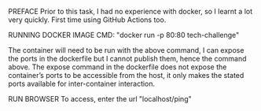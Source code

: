 PREFACE
Prior to this task, I had no experience with docker, so I learnt a lot very quickly.
First time using GitHub Actions too.

RUNNING DOCKER IMAGE
CMD: "docker run -p 80:80 tech-challenge"

The container will need to be run with the above command, I can expose the ports in the dockerfile but I cannot publish them, hence the command above.
The expose command in the dockerfile does not expose the container’s ports to be accessible from the host, it only makes the stated ports available for inter-container interaction.

RUN BROWSER
To access, enter the url "localhost/ping"